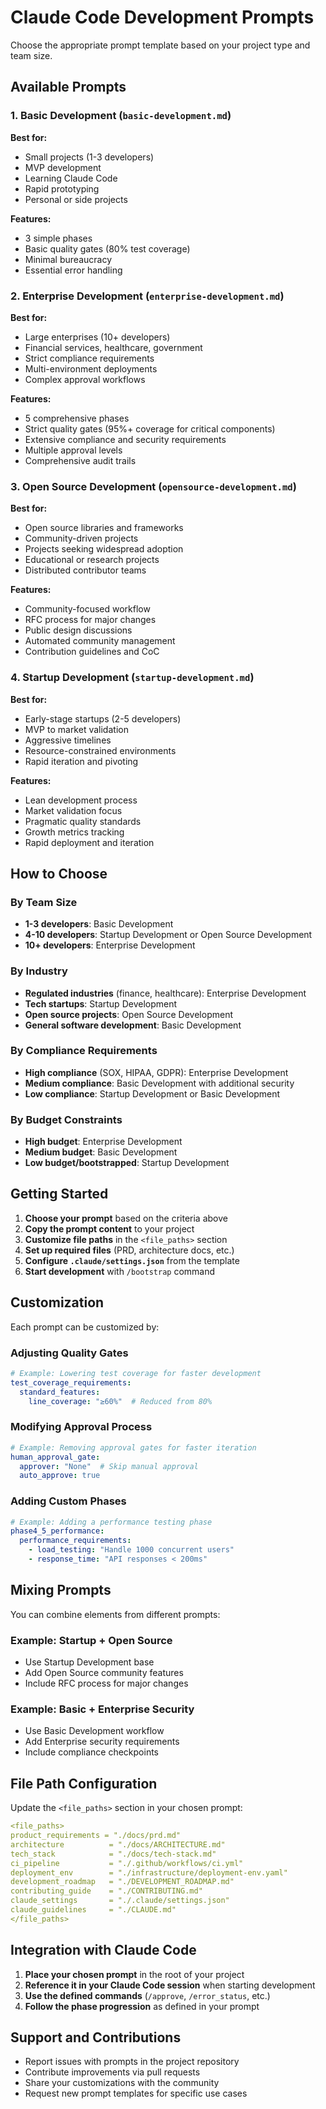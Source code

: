 # Claude Code Development Prompts

Choose the appropriate prompt template based on your project type and team size.

## Available Prompts

### 1. Basic Development (`basic-development.md`)
**Best for:**
- Small projects (1-3 developers)
- MVP development
- Learning Claude Code
- Rapid prototyping
- Personal or side projects

**Features:**
- 3 simple phases
- Basic quality gates (80% test coverage)
- Minimal bureaucracy
- Essential error handling

### 2. Enterprise Development (`enterprise-development.md`)
**Best for:**
- Large enterprises (10+ developers)
- Financial services, healthcare, government
- Strict compliance requirements
- Multi-environment deployments
- Complex approval workflows

**Features:**
- 5 comprehensive phases
- Strict quality gates (95%+ coverage for critical components)
- Extensive compliance and security requirements
- Multiple approval levels
- Comprehensive audit trails

### 3. Open Source Development (`opensource-development.md`)
**Best for:**
- Open source libraries and frameworks
- Community-driven projects
- Projects seeking widespread adoption
- Educational or research projects
- Distributed contributor teams

**Features:**
- Community-focused workflow
- RFC process for major changes
- Public design discussions
- Automated community management
- Contribution guidelines and CoC

### 4. Startup Development (`startup-development.md`)
**Best for:**
- Early-stage startups (2-5 developers)
- MVP to market validation
- Aggressive timelines
- Resource-constrained environments
- Rapid iteration and pivoting

**Features:**
- Lean development process
- Market validation focus
- Pragmatic quality standards
- Growth metrics tracking
- Rapid deployment and iteration

## How to Choose

### By Team Size
- **1-3 developers**: Basic Development
- **4-10 developers**: Startup Development or Open Source Development
- **10+ developers**: Enterprise Development

### By Industry
- **Regulated industries** (finance, healthcare): Enterprise Development
- **Tech startups**: Startup Development
- **Open source projects**: Open Source Development
- **General software development**: Basic Development

### By Compliance Requirements
- **High compliance** (SOX, HIPAA, GDPR): Enterprise Development
- **Medium compliance**: Basic Development with additional security
- **Low compliance**: Startup Development or Basic Development

### By Budget Constraints
- **High budget**: Enterprise Development
- **Medium budget**: Basic Development
- **Low budget/bootstrapped**: Startup Development

## Getting Started

1. **Choose your prompt** based on the criteria above
2. **Copy the prompt content** to your project
3. **Customize file paths** in the `<file_paths>` section
4. **Set up required files** (PRD, architecture docs, etc.)
5. **Configure `.claude/settings.json`** from the template
6. **Start development** with `/bootstrap` command

## Customization

Each prompt can be customized by:

### Adjusting Quality Gates
```yaml
# Example: Lowering test coverage for faster development
test_coverage_requirements:
  standard_features:
    line_coverage: "≥60%"  # Reduced from 80%
```

### Modifying Approval Process
```yaml
# Example: Removing approval gates for faster iteration
human_approval_gate:
  approver: "None"  # Skip manual approval
  auto_approve: true
```

### Adding Custom Phases
```yaml
# Example: Adding a performance testing phase
phase4_5_performance:
  performance_requirements:
    - load_testing: "Handle 1000 concurrent users"
    - response_time: "API responses < 200ms"
```

## Mixing Prompts

You can combine elements from different prompts:

### Example: Startup + Open Source
- Use Startup Development base
- Add Open Source community features
- Include RFC process for major changes

### Example: Basic + Enterprise Security
- Use Basic Development workflow
- Add Enterprise security requirements
- Include compliance checkpoints

## File Path Configuration

Update the `<file_paths>` section in your chosen prompt:

```yaml
<file_paths>
product_requirements = "./docs/prd.md"
architecture          = "./docs/ARCHITECTURE.md"
tech_stack            = "./docs/tech-stack.md"
ci_pipeline           = "./.github/workflows/ci.yml"
deployment_env        = "./infrastructure/deployment-env.yaml"
development_roadmap   = "./DEVELOPMENT_ROADMAP.md"
contributing_guide    = "./CONTRIBUTING.md"
claude_settings       = "./.claude/settings.json"
claude_guidelines     = "./CLAUDE.md"
</file_paths>
```

## Integration with Claude Code

1. **Place your chosen prompt** in the root of your project
2. **Reference it in your Claude Code session** when starting development
3. **Use the defined commands** (`/approve`, `/error_status`, etc.)
4. **Follow the phase progression** as defined in your prompt

## Support and Contributions

- Report issues with prompts in the project repository
- Contribute improvements via pull requests
- Share your customizations with the community
- Request new prompt templates for specific use cases